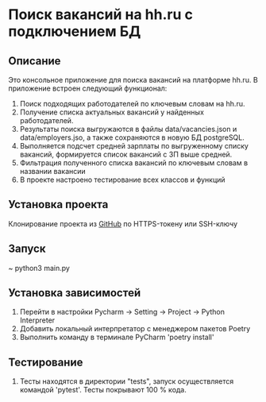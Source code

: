 # Поиск вакансий на hh.ru c подключением БД

## Описание
Это консольное приложение для поиска вакансий на платформе hh.ru. В приложение встроен следующий функционал:
1. Поиск подходящих работодателей по ключевым словам на hh.ru.
2. Получение списка актуальных вакансий у найденных работодателей.
3. Результаты поиска выгружаются в файлы data/vacancies.json и data/employers.jso, а также сохраняются в новую БД postgreSQL.
4. Выполняется подсчет средней зарплаты по выгруженному списку вакансий, формируется список вакансий с ЗП выше средней. 
5. Фильтрация полученного списка вакансий по ключевым словам в названии вакансии 
6. В проекте настроено тестирование всех классов и функций

## Установка проекта
Клонирование проекта из [GitHub](https://github.com/yolarus/search-for-vacancies-on-hh.ru-with-DB-connection) по HTTPS-токену или SSH-ключу

## Запуск
~ python3 main.py

## Установка зависимостей
1. Перейти в настройки Pycharm -> Setting -> Project -> Python Interpreter 
2. Добавить локальный интерпретатор с менеджером пакетов Poetry
3. Выполнить команду в терминале PyCharm 'poetry install'

## Тестирование
1. Тесты находятся в директории "tests", запуск осуществляется командой
'pytest'. Тесты покрывают 100 % кода. 